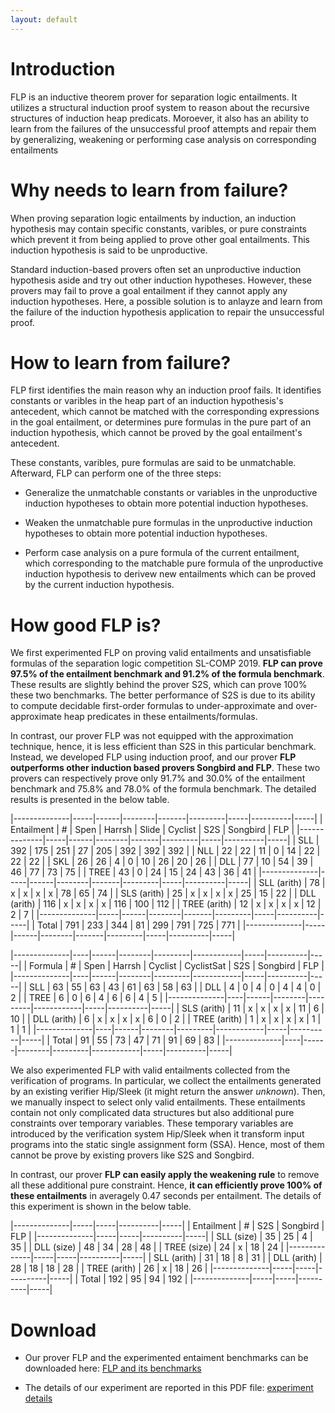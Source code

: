 ```yaml
---
layout: default
---
```


# Introduction

FLP is an inductive theorem prover for separation logic entailments. It
utilizes a structural induction proof system to reason about the
recursive structures of induction heap predicats. Moroever, it also has
an ability to learn from the failures of the unsuccessful proof attempts
and repair them by generalizing, weakening or performing case analysis
on corresponding entailments

# Why needs to learn from failure?

When proving separation logic entailments by induction, an induction
hypothesis may contain specific constants, varibles, or pure constraints
which prevent it from being applied to prove other goal entailments.
This induction hypothesis is said to be unproductive.

Standard induction-based provers often set an unproductive induction
hypothesis aside and try out other induction hypotheses. However, these
provers may fail to prove a goal entailment if they cannot apply any
induction hypotheses. Here, a possible solution is to anlayze and learn
from the failure of the induction hypothesis application to repair the
unsuccessful proof.

# How to learn from failure?

FLP first identifies the main reason why an induction proof fails. It
identifies constants or varibles in the heap part of an induction
hypothesis's antecedent, which cannot be matched with the corresponding
expressions in the goal entailment, or determines pure formulas in the
pure part of an induction hypothesis, which cannot be proved by the goal
entailment's antecedent.

These constants, varibles, pure formulas are said to be unmatchable.
Afterward, FLP can perform one of the three steps:

- Generalize the unmatchable constants or variables in the unproductive
  induction hypotheses to obtain more potential induction hypotheses.

- Weaken the unmatchable pure formulas in the unproductive induction
  hypotheses to obtain more potential induction hypotheses.

- Perform case analysis on a pure formula of the current entailment,
  which corresponding to the matchable pure formula of the unproductive
  induction hypothesis to derivew new entailments which can be proved by
  the current induction hypothesis.

# How good FLP is?

We first experimented FLP on proving valid entailments and unsatisfiable
formulas of the separation logic competition SL-COMP 2019. **FLP can prove
97.5% of the entailment benchmark and 91.2% of the formula benchmark**.
These results are slightly behind the prover S2S, which can prove 100%
these two benchmarks. The better performance of S2S is due to its
ability to compute decidable first-order formulas to under-approximate
and over-approximate heap predicates in these entailments/formulas.

In contrast, our prover FLP was not equipped with the approximation
technique, hence, it is less efficient than S2S in this particular
benchmark. Instead, we developed FLP using induction proof, and our
prover **FLP outperforms other induction based provers Songbird and
FLP**. These two provers can respectively prove only 91.7% and 30.0% of
the entailment benchmark and 75.8% and 78.0% of the formula benchmark.
The detailed results is presented in the below table.

|--------------|-----|------|--------|-------|---------|-----|----------|-----|
| Entailment   |   # | Spen | Harrsh | Slide | Cyclist | S2S | Songbird | FLP |
|--------------|-----|------|--------|-------|---------|-----|----------|-----|
| SLL          | 392 |  175 |    251 |    27 |     205 | 392 |      392 | 392 |
| NLL          |  22 |   22 |     11 |     0 |      14 |  22 |       22 |  22 |
| SKL          |  26 |   26 |      4 |     0 |      10 |  26 |       20 |  26 |
| DLL          |  77 |   10 |     54 |    39 |      46 |  77 |       73 |  75 |
| TREE         |  43 |    0 |     24 |    15 |      24 |  43 |       36 |  41 |
|--------------|-----|------|--------|-------|---------|-----|----------|-----|
| SLL (arith)  |  78 |    x |      x |     x |       x |  78 |       65 |  74 |
| SLS (arith)  |  25 |    x |      x |     x |       x |  25 |       15 |  22 |
| DLL (arith)  | 116 |    x |      x |     x |       x | 116 |      100 | 112 |
| TREE (arith) |  12 |    x |      x |     x |       x |  12 |        2 |   7 |
|--------------|-----|------|--------|-------|---------|-----|----------|-----|
| Total        | 791 |  233 |    344 |    81 |     299 | 791 |      725 | 771 |
|--------------|-----|------|--------|-------|---------|-----|----------|-----|


|--------------|----|------|--------|---------|------------|-----|----------|-----|
| Formula      |  # | Spen | Harrsh | Cyclist | CyclistSat | S2S | Songbird | FLP |
|--------------|----|------|--------|---------|------------|-----|----------|-----|
| SLL          | 63 |   55 |     63 |      43 |         61 |  63 |       58 |  63 |
| DLL          |  4 |    0 |      4 |       0 |          4 |   4 |        0 |   2 |
| TREE         |  6 |    0 |      6 |       4 |          6 |   6 |        4 |   5 |
|--------------|----|------|--------|---------|------------|-----|----------|-----|
| SLS (arith)  | 11 |    x |      x |       x |          x |  11 |        6 |  10 |
| DLL (arith)  |  6 |    x |      x |       x |          x |   6 |        0 |   2 |
| TREE (arith) |  1 |    x |      x |       x |          x |   1 |        1 |   1 |
|--------------|----|------|--------|---------|------------|-----|----------|-----|
| Total        | 91 |   55 |     73 |      47 |         71 |  91 |       69 |  83 |
|--------------|----|------|--------|---------|------------|-----|----------|-----|


We also experimented FLP with valid entailments collected from the
verification of programs. In particular, we collect the entailments
generated by an existing verifier Hip/Sleek (it might return the answer
*unknown*). Then, we manually inspect to select only valid entailments.
These entailments contain not only complicated data structures but also
additional pure constraints over temporary variables. These temporary
variables are introduced by the verification system Hip/Sleek when it
transform input programs into the static single assignment form (SSA).
Hence, most of them cannot be prove by existing provers like S2S and
Songbird.

In contrast, our prover **FLP can easily apply the weakening rule** to
remove all these additional pure constraint. Hence, **it can efficiently
prove 100% of these entailments** in averagely 0.47 seconds per
entailment. The details of this experiment is shown in the below table.

|--------------|-----|-----|----------|-----|
| Entailment   |   # | S2S | Songbird | FLP |
|--------------|-----|-----|----------|-----|
| SLL (size)   |  35 |  25 |        4 |  35 |
| DLL (size)   |  48 |  34 |       28 |  48 |
| TREE (size)  |  24 |   x |       18 |  24 |
|--------------|-----|-----|----------|-----|
| SLL (arith)  |  31 |  18 |        8 |  31 |
| DLL (arith)  |  28 |  18 |       18 |  28 |
| TREE (arith) |  26 |   x |       18 |  26 |
|--------------|-----|-----|----------|-----|
| Total        | 192 |  95 |       94 | 192 |
|--------------|-----|-----|----------|-----|

# Download

- Our prover FLP and the experimented entaiment benchmarks can be
  downloaded here: [FLP and its
  benchmarks](https://www.dropbox.com/prover-benchmarks.zip)

- The details of our experiment are reported in this PDF file:
  [experiment details](https://www.dropbox.com/SAS19-experiment.pdf)
